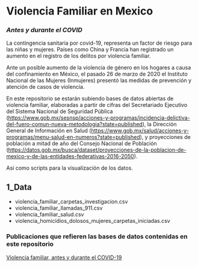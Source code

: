 # Violencia Familiar en Mexico 
### *Antes y durante el COVID*
La contingencia sanitaria por covid-19, representa un factor de riesgo para las niñas y mujeres. Países como China y Francia han registrado un aumento en el registro de los delitos por violencia familiar.

Ante un posible aumento de la violencia de género en los hogares a causa del confinamiento en México, el pasado 26 de marzo de 2020 el Instituto Nacional de las Mujeres (Inmujeres) presentó las medidas de prevención y atención de casos de violencia.

En este repositorio se estarán subiendo bases de datos abiertas de violencia familiar, elaboradas a partir de cifras del Secretariado Ejecutivo del Sistema Nacional de Seguridad Pública (https://www.gob.mx/sesnsp/acciones-y-programas/incidencia-delictiva-del-fuero-comun-nueva-metodologia?state=published), la Dirección General de Información en Salud (https://www.gob.mx/salud/acciones-y-programas/menu-salud-en-numeros?state=published), y proyecciones de población a mitad de año del Consejo Nacional de Población (https://datos.gob.mx/busca/dataset/proyecciones-de-la-poblacion-de-mexico-y-de-las-entidades-federativas-2016-2050).

Así como scripts para la visualización de los datos.

## 1_Data

- violencia_familiar_carpetas_investigacion.csv
- violencia_familiar_llamadas_911.csv
- violencia_familiar_salud.csv
- violencia_homicidios_dolosos_mujeres_carpetas_iniciadas.csv


### Publicaciones que refieren las bases de datos contenidas en este repositorio

[Violencia familiar, antes y durante el COVID-19](https://datos.nexos.com.mx/?p=1416)
